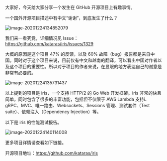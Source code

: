 大家好，今天给大家分享一个发生在 GitHub 开源项目上有趣事情。

一个国外开源项目描述中有中文“谢谢”，到底发生了什么？

![image-20201224134852079](https://7465-test-3c9b5e-books-1301492295.tcb.qcloud.la/images/compress_image-20201224134852079.png)

我们来一看究竟，详细情况见 Issue：https://github.com/kataras/iris/issues/1329

大概的原因是这个项目 47% 的反馈，以及 60% 故障（bug）报告都是来自中国。同时对于这个项目来说，目前仅有中文和越南的翻译，可以看出中国对作者以及这个项目的重要性。所以对于项目的作者来说，在显眼的地方表达自己的谢意是非常有必要的。 

![image-20201224135731437](https://7465-test-3c9b5e-books-1301492295.tcb.qcloud.la/images/compress_image-20201224135731437.png)

以上提到的项目是 iris，一个支持 HTTP/2 的 Go Web 开发框架。iris 非常的快且简单，同时包含了很多的丰富功能，包括但不仅限于 AWS Lambda 支持i、gRPC、MVC、唯一路由、Websockets、Sessions 管理、测试套件（Test suite）、依赖注入（Dependency Injection）等。 

以下是 iris 的性能测试报告。

![image-20201224140114008](https://7465-test-3c9b5e-books-1301492295.tcb.qcloud.la/images/compress_image-20201224140114008.png)

更多项目详情请查看如下链接。

开源项目地址：https://github.com/kataras/iris